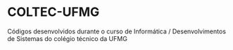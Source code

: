 # COLTEC-UFMG
Códigos desenvolvidos durante o curso de Informática / Desenvolvimentos de Sistemas do colégio técnico da UFMG
